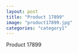 ```yaml
---
layout: post
title: "Product 17899"
image: "product17899.jpg"
categories: "category1"
---
```

Product 17899
